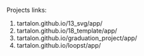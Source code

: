 Projects links:
  1) tartalon.github.io/13_svg/app/  
  2) tartalon.github.io/18_template/app/ 
  3) tartalon.github.io/graduation_project/app/
  4) tartalon.github.io/loopst/app/

